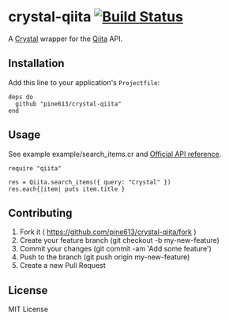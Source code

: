 # crystal-qiita [![Build Status](https://travis-ci.org/pine613/crystal-qiita.svg)](https://travis-ci.org/pine613/crystal-qiita)

A [Crystal](http://crystal-lang.org/) wrapper for the [Qiita](http://qiita.com/) API.

## Installation

Add this line to your application's `Projectfile`:

```crystal
deps do
  github "pine613/crystal-qiita"
end
```

## Usage
See example example/search\_items.cr and [Official API reference](https://qiita.com/api/v2/docs).

```crystal
require "qiita"

res = Qiita.search_items({ query: "Crystal" })
res.each{|item| puts item.title }
```

## Contributing

1. Fork it ( https://github.com/pine613/crystal-qiita/fork )
2. Create your feature branch (git checkout -b my-new-feature)
3. Commit your changes (git commit -am 'Add some feature')
4. Push to the branch (git push origin my-new-feature)
5. Create a new Pull Request

## License
MIT License
